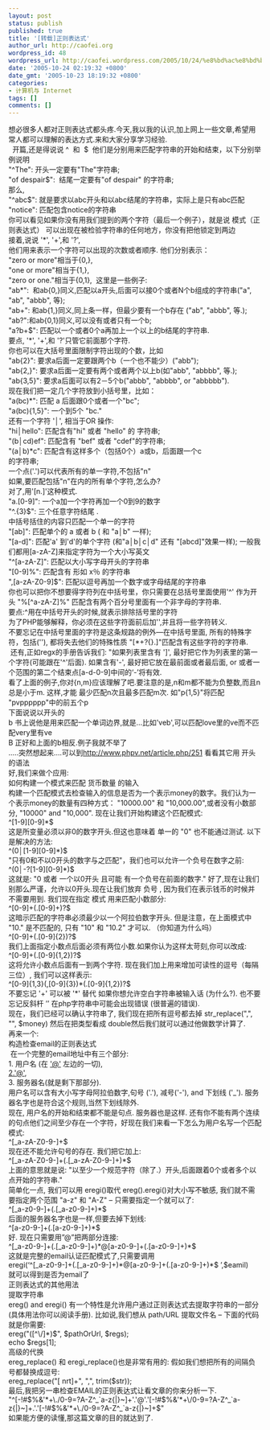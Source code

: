 ```yaml
---
layout: post
status: publish
published: true
title: '[转载]正则表达式'
author_url: http://caofei.org
wordpress_id: 48
wordpress_url: http://caofei.wordpress.com/2005/10/24/%e8%bd%ac%e8%bd%bd%e6%ad%a3%e5%88%99%e8%a1%a8%e8%be%be%e5%bc%8f
date: '2005-10-24 02:19:32 +0800'
date_gmt: '2005-10-23 18:19:32 +0800'
categories:
- 计算机与 Internet
tags: []
comments: []
---
```

<div id="msgcns!66CD003054696B87!468" class="bvMsg">
<div>想必很多人都对正则表达式都头疼.今天,我以我的认识,加上网上一些文章,希望用常人都可以理解的表达方式.来和大家分享学习经验. <br />  开篇,还是得说说 ^  和  $  他们是分别用来匹配字符串的开始和结束，以下分别举例说明 <br />&quot;^The&quot;: 开头一定要有&quot;The&quot;字符串; <br />&quot;of despair$&quot;:  结尾一定要有&quot;of despair&quot; 的字符串; <br />那么,<br />&quot;^abc$&quot;: 就是要求以abc开头和以abc结尾的字符串，实际上是只有abc匹配 <br />&quot;notice&quot;: 匹配包含notice的字符串 <br />你可以看见如果你没有用我们提到的两个字符（最后一个例子），就是说 模式（正则表达式） 可以出现在被检验字符串的任何地方，你没有把他锁定到两边 <br />接着,说说 '*', '+',和 '?', <br />他们用来表示一个字符可以出现的次数或者顺序. 他们分别表示：<br />&quot;zero or more&quot;相当于&#123;0,&#125;, <br />&quot;one or more&quot;相当于&#123;1,&#125;, <br />&quot;zero or one.&quot;相当于&#123;0,1&#125;,  这里是一些例子: <br />&quot;ab*&quot;:  和ab&#123;0,&#125;同义,匹配以a开头,后面可以接0个或者N个b组成的字符串(&quot;a&quot;, &quot;ab&quot;, &quot;abbb&quot;, 等); <br />&quot;ab+&quot;: 和ab&#123;1,&#125;同义,同上条一样，但最少要有一个b存在 (&quot;ab&quot;, &quot;abbb&quot;, 等.); <br />&quot;ab?&quot;:和ab&#123;0,1&#125;同义,可以没有或者只有一个b; <br />&quot;a?b+$&quot;: 匹配以一个或者0个a再加上一个以上的b结尾的字符串. <br />要点, '*', '+',和 '?'只管它前面那个字符.<br />你也可以在大括号里面限制字符出现的个数，比如 <br />&quot;ab&#123;2&#125;&quot;: 要求a后面一定要跟两个b（一个也不能少）(&quot;abb&quot;); <br />&quot;ab&#123;2,&#125;&quot;: 要求a后面一定要有两个或者两个以上b(如&quot;abb&quot;, &quot;abbbb&quot;, 等.); <br />&quot;ab&#123;3,5&#125;&quot;: 要求a后面可以有2－5个b(&quot;abbb&quot;, &quot;abbbb&quot;, or &quot;abbbbb&quot;). </div>
<div>现在我们把一定几个字符放到小括号里，比如：<br />&quot;a(bc)*&quot;: 匹配 a 后面跟0个或者一个&quot;bc&quot;; <br />&quot;a(bc)&#123;1,5&#125;&quot;: 一个到5个 &quot;bc.&quot; <br />还有一个字符 '│', 相当于OR 操作: <br />&quot;hi│hello&quot;: 匹配含有&quot;hi&quot; 或者 &quot;hello&quot; 的 字符串; <br />&quot;(b│cd)ef&quot;: 匹配含有 &quot;bef&quot; 或者 &quot;cdef&quot;的字符串; <br />&quot;(a│b)*c&quot;: 匹配含有这样多个（包括0个）a或b，后面跟一个c <br />的字符串; <br />一个点('.')可以代表所有的单一字符,不包括&quot;n&quot;<br />如果,要匹配包括&quot;n&quot;在内的所有单个字符,怎么办?<br />对了,用'[n.]'这种模式.<br />&quot;a.[0-9]&quot;: 一个a加一个字符再加一个0到9的数字 <br />&quot;^.&#123;3&#125;$&quot;: 三个任意字符结尾 . </div>
<div>中括号括住的内容只匹配一个单一的字符 <br />&quot;[ab]&quot;: 匹配单个的 a 或者 b ( 和 &quot;a│b&quot; 一样); <br />&quot;[a-d]&quot;: 匹配'a' 到'd'的单个字符 (和&quot;a│b│c│d&quot; 还有 &quot;[abcd]&quot;效果一样); 一般我们都用[a-zA-Z]来指定字符为一个大小写英文<br />&quot;^[a-zA-Z]&quot;: 匹配以大小写字母开头的字符串 <br />&quot;[0-9]%&quot;: 匹配含有 形如 x％ 的字符串 <br />&quot;,[a-zA-Z0-9]$&quot;: 匹配以逗号再加一个数字或字母结尾的字符串 <br />你也可以把你不想要得字符列在中括号里，你只需要在总括号里面使用'^' 作为开头 &quot;%[^a-zA-Z]%&quot; 匹配含有两个百分号里面有一个非字母的字符串. <br />要点:^用在中括号开头的时候,就表示排除括号里的字符 <br />为了PHP能够解释，你必须在这些字符面前后加'',并且将一些字符转义. <br />不要忘记在中括号里面的字符是这条规路的例外—在中括号里面, 所有的特殊字符，包括(''), 都将失去他们的特殊性质 &quot;[*+?&#123;&#125;.]&quot;匹配含有这些字符的字符串.<br /> 还有,正如regx的手册告诉我们: &quot;如果列表里含有 ']', 最好把它作为列表里的第一个字符(可能跟在'^'后面). 如果含有'-', 最好把它放在最前面或者最后面, or 或者一个范围的第二个结束点[a-d-0-9]中间的‘-’将有效. <br />看了上面的例子,你对&#123;n,m&#125;应该理解了吧.要注意的是,n和m都不能为负整数,而且n总是小于m. 这样,才能 最少匹配n次且最多匹配m次. 如&quot;p&#123;1,5&#125;&quot;将匹配 &quot;pvpppppp&quot;中的前五个p<br />下面说说以开头的<br />b 书上说他是用来匹配一个单词边界,就是...比如'veb',可以匹配love里的ve而不匹配very里有ve<br />B 正好和上面的b相反.例子我就不举了<br />.....突然想起来....可以到<a href="http://www.phpv.net/article.php/251">http://www.phpv.net/article.php/251</a> 看看其它用 开头的语法</div>
<div>好,我们来做个应用:<br />如何构建一个模式来匹配 货币数量 的输入 <br />构建一个匹配模式去检查输入的信息是否为一个表示money的数字。我们认为一个表示money的数量有四种方式： &quot;10000.00&quot; 和 &quot;10,000.00&quot;,或者没有小数部分, &quot;10000&quot; and &quot;10,000&quot;. 现在让我们开始构建这个匹配模式: <br />^[1-9][0-9]*$ <br />这是所变量必须以非0的数字开头.但这也意味着 单一的 &quot;0&quot; 也不能通过测试. 以下是解决的方法: <br />^(0│[1-9][0-9]*)$ <br />&quot;只有0和不以0开头的数字与之匹配&quot;，我们也可以允许一个负号在数字之前: <br />^(0│-?[1-9][0-9]*)$ <br />这就是: &quot;0 或者 一个以0开头 且可能 有一个负号在前面的数字.&quot; 好了,现在让我们别那么严谨，允许以0开头.现在让我们放弃 负号 , 因为我们在表示钱币的时候并不需要用到. 我们现在指定 模式 用来匹配小数部分: <br />^[0-9]+(.[0-9]+)?$ <br />这暗示匹配的字符串必须最少以一个阿拉伯数字开头. 但是注意，在上面模式中 &quot;10.&quot; 是不匹配的, 只有 &quot;10&quot; 和 &quot;10.2&quot; 才可以. （你知道为什么吗） <br />^[0-9]+(.[0-9]&#123;2&#125;)?$ <br />我们上面指定小数点后面必须有两位小数.如果你认为这样太苛刻,你可以改成: <br />^[0-9]+(.[0-9]&#123;1,2&#125;)?$ <br />这将允许小数点后面有一到两个字符. 现在我们加上用来增加可读性的逗号（每隔三位）, 我们可以这样表示: <br />^[0-9]&#123;1,3&#125;(,[0-9]&#123;3&#125;)*(.[0-9]&#123;1,2&#125;)?$ <br />不要忘记 '+' 可以被 '*' 替代 如果你想允许空白字符串被输入话 (为什么?). 也不要忘记反斜杆 ’’ 在php字符串中可能会出现错误 (很普遍的错误). <br />现在，我们已经可以确认字符串了, 我们现在把所有逗号都去掉 str_replace(&quot;,&quot;, &quot;&quot;, $money) 然后在把类型看成 double然后我们就可以通过他做数学计算了. <br />再来一个:<br />构造检查email的正则表达式 <br /> 在一个完整的email地址中有三个部分: <br />1. 用户名 (在 <a href="mailto:'@'">'@'</a> 左边的一切), <br /><a href="mailto:2.'@'">2.'@'</a>,<br />3. 服务器名(就是剩下那部分). <br />用户名可以含有大小写字母阿拉伯数字,句号 ('.'), 减号('-'), and 下划线 ('_'). 服务器名字也是符合这个规则,当然下划线除外. <br />现在, 用户名的开始和结束都不能是句点. 服务器也是这样. 还有你不能有两个连续的句点他们之间至少存在一个字符，好现在我们来看一下怎么为用户名写一个匹配模式: <br />^[_a-zA-Z0-9-]+$ <br />现在还不能允许句号的存在. 我们把它加上: <br />^[_a-zA-Z0-9-]+(.[_a-zA-Z0-9-]+)*$ <br />上面的意思就是说: &quot;以至少一个规范字符（除了.）开头,后面跟着0个或者多个以点开始的字符串.&quot; <br />简单化一点, 我们可以用 eregi()取代 ereg().eregi()对大小写不敏感, 我们就不需要指定两个范围 &quot;a-z&quot; 和 &quot;A-Z&quot; – 只需要指定一个就可以了: <br />^[_a-z0-9-]+(.[_a-z0-9-]+)*$ <br />后面的服务器名字也是一样,但要去掉下划线: <br />^[a-z0-9-]+(.[a-z0-9-]+)*$ <br />好. 现在只需要用”@”把两部分连接: <br />^[_a-z0-9-]+(.[_a-z0-9-]+)*@[a-z0-9-]+(.[a-z0-9-]+)*$ <br />这就是完整的email认证匹配模式了,只需要调用 <br />eregi(‘^[_a-z0-9-]+(.[_a-z0-9-]+)*@[a-z0-9-]+(.[a-z0-9-]+)*$ ’,$eamil) <br />就可以得到是否为email了 <br />正则表达式的其他用法 <br />提取字符串 <br />ereg() and eregi() 有一个特性是允许用户通过正则表达式去提取字符串的一部分(具体用法你可以阅读手册). 比如说,我们想从 path/URL 提取文件名 – 下面的代码就是你需要: <br />ereg(&quot;([^\/]*)$&quot;, $pathOrUrl, $regs); <br />echo $regs[1]; <br />高级的代换 <br />ereg_replace() 和 eregi_replace()也是非常有用的: 假如我们想把所有的间隔负号都替换成逗号: <br />ereg_replace(&quot;[ nrt]+&quot;, &quot;,&quot;, trim($str));<br />最后,我把另一串检查EMAIL的正则表达式让看文章的你来分析一下.<br />&quot;^[-!#$%&amp;'*+\./0-9=?A-Z^_`a-z&#123;|&#125;~]+'.'@'.'[-!#$%&amp;'*+\/0-9=?A-Z^_`a-z&#123;|&#125;~]+.'.'[-!#$%&amp;'*+\./0-9=?A-Z^_`a-z&#123;|&#125;~]+$&quot;<br />如果能方便的读懂,那这篇文章的目的就达到了.</div>
</div>
